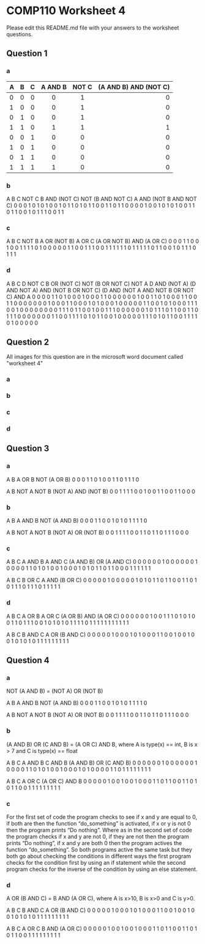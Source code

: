 # COMP110 Worksheet 4

Please edit this README.md file with your answers to the worksheet questions.

## Question 1

### a
A|B|C|A AND B|NOT C|(A AND B) AND (NOT C)
|-|:-:|:-:|:-:|:-:|-:|
0|0|0|	0|	1|	0
1|0|0|	0|	1|	0
0|1|0|	0|	1|	0
1|1|0|	1|	1|	1
0|0|1|	0|	0|	0
1|0|1|	0|	0|	0
0|1|1|	0|	0|  0
1|1|1|	1|	0|  0


### b
A	B	C	NOT C	B AND (NOT C)	NOT (B AND NOT C)	A AND (NOT B AND NOT C)
0	0	0	1	0	1	0
1	0	0	1	0	1	1
0	1	0	1	1	0	0
1	1	0	1	1	0	0
0	0	1	0	0	1	0
1	0	1	0	0	1	1
0	1	1	0	0	1	0
1	1	1	0	0	1	1


### c
A	B	C	NOT B	A OR (NOT B)	A OR C	(A OR NOT B) AND (A OR C)
0	0	0	1	1	0	0
1	0	0	1	1	1	1
0	1	0	0	0	0	0
1	1	0	0	1	1	1
0	0	1	1	1	1	1
1	0	1	1	1	1	1
0	1	1	0	0	1	0
1	1	1	0	1	1	1


### d
A	B	C	D	NOT C	B OR (NOT C)	NOT (B OR NOT C)	NOT A	D AND (NOT A)	(D AND NOT A) AND (NOT B OR NOT C)	(D AND (NOT A AND NOT B OR NOT C) AND A
0	0	0	0	1	1	0	1	0	0	0
1	0	0	0	1	1	0	0	0	0	0
0	1	0	0	1	1	0	1	0	0	0
1	1	0	0	1	1	0	0	0	0	0
0	0	1	0	0	0	1	1	0	0	0
1	0	1	0	0	0	1	0	0	0	0
0	1	1	0	0	1	0	1	0	0	0
1	1	1	0	0	1	0	0	0	0	0
0	0	0	1	1	1	0	1	1	0	0
1	0	0	1	1	1	0	0	0	0	0
0	1	0	1	1	1	0	1	1	0	0
1	1	0	1	1	1	0	0	0	0	0
0	0	1	1	0	0	1	1	1	1	0
1	0	1	1	0	0	1	0	0	0	0
0	1	1	1	0	1	0	1	1	0	0
1	1	1	1	0	1	0	0	0	0	0


## Question 2
All images for this question are in the microsoft word document called "worksheet 4"
### a

### b

### c

### d

## Question 3

### a
A	B	A OR B	NOT (A OR B)
0	0	0	1
1	0	1	0
0	1	1	0
1	1	1	0

A	B	NOT A	NOT B	(NOT A) AND (NOT B)
0	0	1	1	1
1	0	0	1	0
0	1	1	0	0
1	1	0	0	0

### b
A	B	A AND B	NOT (A AND B)
0	0	0	1
1	0	0	1
0	1	0	1
1	1	1	0

A	B	NOT A	NOT B	(NOT A) OR (NOT B)
0	0	1	1	1
1	0	0	1	1
0	1	1	0	1
1	1	0	0	0

### c
A	B	C	A AND B	A AND C	(A AND B) OR (A AND C)
0	0	0	0	0	0
1	0	0	0	0	0
0	1	0	0	0	0
1	1	0	1	0	1
0	0	1	0	0	0
1	0	1	0	1	1
0	1	1	0	0	0
1	1	1	1	1	1

A	B	C	B OR C	A AND (B OR C)
0	0	0	0	0
1	0	0	0	0
0	1	0	1	0
1	1	0	1	1
0	0	1	1	0
1	0	1	1	1
0	1	1	1	0
1	1	1	1	1

### d
A	B	C	A OR B	A OR C	(A OR B) AND (A OR C)
0	0	0	0	0	0
1	0	0	1	1	1
0	1	0	1	0	0
1	1	0	1	1	1
0	0	1	0	1	0
1	0	1	1	1	1
0	1	1	1	1	1
1	1	1	1	1	1

A	B	C	B AND C	A OR (B AND C)
0	0	0	0	0
1	0	0	0	1
0	1	0	0	0
1	1	0	0	1
0	0	1	0	0
1	0	1	0	1
0	1	1	1	1
1	1	1	1	1

## Question 4

### a
NOT (A AND B) = (NOT A) OR (NOT B)

A	B	A AND B	NOT (A AND B)
0	0	0	1
1	0	0	1
0	1	0	1
1	1	1	0

A	B	NOT A	NOT B	(NOT A) OR (NOT B)
0	0	1	1	1
1	0	0	1	1
0	1	1	0	1
1	1	0	0	0

### b
(A AND B) OR (C AND B) = (A OR C) AND B, where A is type(x) == int, B is x > 7 and C is type(x) == float

A	B	C	A AND B	C AND B	(A AND B) OR (C AND B)
0	0	0	0	0	0
1	0	0	0	0	0
0	1	0	0	0	0
1	1	0	1	0	1
0	0	1	0	0	0
1	0	1	0	0	0
0	1	1	0	1	1
1	1	1	1	1	1

A	B	C	A OR C	(A OR C) AND B
0	0	0	0	0
1	0	0	1	0
0	1	0	0	0
1	1	0	1	1
0	0	1	1	0
1	0	1	1	0
0	1	1	1	1
1	1	1	1	1

### c
For the first set of code the program checks to see if x and y are equal to 0,
if both are then the function “do_something” is activated, if x or y is not 0
then the program prints “Do nothing”. Where as in the second set of code the
program checks if x and y are not 0, if they are not then the program prints
“Do nothing”, if x and y are both 0 then the program actives the function
“do_something”. So both programs active the same task but they both go about
checking the conditions in different ways the first program checks for the
condition first by using an if statement while the second program checks for
the inverse of the condition by using an else statement.

### d
A OR (B AND C) = B AND (A OR C), where A is x>10, B is x>0 and C is y>0.

A	B	C	B AND C	A OR (B AND C)
0	0	0	0	0
1	0	0	0	1
0	1	0	0	0
1	1	0	0	1
0	0	1	0	0
1	0	1	0	1
0	1	1	1	1
1	1	1	1	1

A	B	C	A OR C	B AND (A OR C)
0	0	0	0	0
1	0	0	1	0
0	1	0	0	0
1	1	0	1	1
0	0	1	1	0
1	0	1	1	0
0	1	1	1	1
1	1	1	1	1

